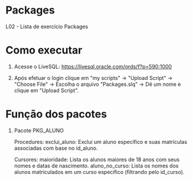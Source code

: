 # Packages
L02 - Lista de exercício Packages

# Como executar
1. Acesse o LiveSQL: https://livesql.oracle.com/ords/f?p=590:1000

2. Após efetuar o login clique em "my scripts" -> "Upload Script" -> "Choose File" -> Escolha o arquivo "Packages.slq" -> Dê um nome e clique em "Upload Script".

# Função dos pacotes
1. Pacote PKG_ALUNO
   
   Procedures:
    exclui_aluno: Exclui um aluno específico e suas matrículas associadas com base no id_aluno.

   Cursores:
     maioridade: Lista os alunos maiores de 18 anos com seus nomes e datas de nascimento.
     aluno_no_curso: Lista os nomes dos alunos matriculados em um curso específico (filtrando pelo id_curso).
